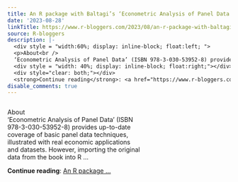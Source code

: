 ```yaml
---
title: An R package with Baltagi’s ‘Econometric Analysis of Panel Data’ datasets
date: '2023-08-28'
linkTitle: https://www.r-bloggers.com/2023/08/an-r-package-with-baltagis-econometric-analysis-of-panel-data-datasets/
source: R-bloggers
description: |-
  <div style = "width:60%; display: inline-block; float:left; ">
  <p>About<br />
  ‘Econometric Analysis of Panel Data’ (ISBN 978-3-030-53952-8) provides up-to-date coverage of basic panel data techniques, illustrated with real economic applications and datasets. However, importing the original data from the book into R ...</p></div>
  <div style = "width: 40%; display: inline-block; float:right;"></div>
  <div style="clear: both;"></div>
  <strong>Continue reading</strong>: <a href="https://www.r-bloggers.com/2023/08/an-r-package-with-baltagis-econometric-analysis-of-panel-data-datasets/">An R package ...
disable_comments: true
---
```

<div style = "width:60%; display: inline-block; float:left; ">
<p>About<br />
‘Econometric Analysis of Panel Data’ (ISBN 978-3-030-53952-8) provides up-to-date coverage of basic panel data techniques, illustrated with real economic applications and datasets. However, importing the original data from the book into R ...</p></div>
<div style = "width: 40%; display: inline-block; float:right;"></div>
<div style="clear: both;"></div>
<strong>Continue reading</strong>: <a href="https://www.r-bloggers.com/2023/08/an-r-package-with-baltagis-econometric-analysis-of-panel-data-datasets/">An R package ...